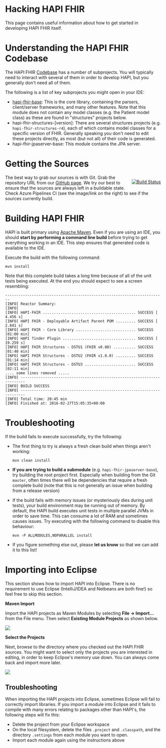 # Hacking HAPI FHIR

This page contains useful information about how to get started in developing HAPI FHIR itself.

# Understanding the HAPI FHIR Codebase

The HAPI FHIR [Codebase](https://github.com/jamesagnew/hapi-fhir) has a number of subprojects. You will typically need to interact with several of them in order to develop HAPI, but you generally don't need all of them.

The following is a list of key subprojects you might open in your IDE:

* [hapi-fhir-base](https://github.com/jamesagnew/hapi-fhir/tree/master/hapi-fhir-base): This is the core library, containing the parsers, client/server frameworks, and many other features. Note that this module does not contain any model classes (e.g. the Patient model class) as these are found in "structures" projects below.
* hapi-fhir-structures-[version]: There are several structures projects (e.g. `hapi-fhir-structures-r4`), each of which contains model classes for a specific version of FHIR. Generally speaking you don't need to edit these projects directly, as most (but not all) of their code is generated.
* hapi-fhir-jpaserver-base:	This module contains the JPA server.

# Getting the Sources

<p style="float:right;">
    <a class="externalLink" href="https://dev.azure.com/jamesagnew214/jamesagnew214/_build/latest?definitionId=1&branchName=master"><img src="https://dev.azure.com/jamesagnew214/jamesagnew214/_apis/build/status/jamesagnew.hapi-fhir?branchName=master" alt="Build Status" class="img-fluid"/></a>
</p>

The best way to grab our sources is with Git. Grab the repository URL from our [GitHub page](https://github.com/jamesagnew/hapi-fhir). We try our best to ensure that the sources are always left in a buildable state. Check Azure Pipelines CI (see the image/link on the right) to see if the sources currently build.

# Building HAPI FHIR

HAPI is built primary using	[Apache Maven](http://maven.apache.org/). Even if you are using an IDE, you should **start by performing a command line build** before trying to get everything working in an IDE. This step ensures that generated code is available to the IDE.

 Execute the build with the following command:
 
 ```
 mvn install
 ```
 
 Note that this complete build takes a long time because of all of the unit tests being executed. At the end you should expect to see a screen resembling:
 
``` 
------------------------------------------------------------------------
[INFO] Reactor Summary:
[INFO] 
[INFO] HAPI-FHIR .......................................... SUCCESS [  4.456 s]
[INFO] HAPI FHIR - Deployable Artifact Parent POM ......... SUCCESS [  2.841 s]
[INFO] HAPI FHIR - Core Library ........................... SUCCESS [01:00 min]
[INFO] HAPI Tinder Plugin ................................. SUCCESS [ 19.259 s]
[INFO] HAPI FHIR Structures - DSTU1 (FHIR v0.80) .......... SUCCESS [01:40 min]
[INFO] HAPI FHIR Structures - DSTU2 (FHIR v1.0.0) ......... SUCCESS [01:14 min]
[INFO] HAPI FHIR Structures - DSTU3 ....................... SUCCESS [02:11 min]
.... some lines removed .....
[INFO] ------------------------------------------------------------------------
[INFO] BUILD SUCCESS
[INFO] ------------------------------------------------------------------------
[INFO] Total time: 20:45 min
[INFO] Finished at: 2016-02-27T15:05:35+00:00
```

# Troubleshooting

If the build fails to execute successfully, try the following:

* The first thing to try is always a fresh clean build when things aren't working:
  
   ```
   mvn clean install
   ```
  
* **If you are trying to build a submodule** (e.g. `hapi-fhir-jpaserver-base`), try building the root project first. Especially when building from the Git <code>master</code>, often times there will be dependencies that require a fresh complete build (note that this is not generally an issue when building from a release version)

* If the build fails with memory issues (or mysteriously dies during unit tests), your build environment may be running out of memory. By default, the HAPI build executes unit tests in multiple parallel JVMs in order to save time. This can consume a lot of RAM and sometimes causes issues. Try executing with the following command to disable this behaviour:

   ```
   mvn -P ALLMODULES,NOPARALLEL install
   ```
   
 * If you figure something else out, please <b>let us know</b> so that we can add it to this list!
 
# Importing into Eclipse
 
 This section shows how to import HAPI into Eclipse. There is no requirement to use Eclipse (IntelliJ/IDEA and Netbeans are both fine!) so feel free to skip this section.

**Maven Import**

Import the HAPI projects as Maven Modules by selecting **File -&gt; Import...** from the File menu. Then select **Existing Module Projects** as shown below.

<img src="../../images/hacking_import.png"/>

**Select the Projects**

Next, browse to the directory where you checked out the HAPI FHIR sources. You might want to select only the projects you are interested in editing, in order to keep Eclipse's memory use down. You can always come back and import more later.

<img src="../../images/hacking_import_step2.png"/>

## Troubleshooting

When importing the HAPI projects into Eclipse, sometimes Eclipse will fail to correctly import libraries. If you import a module into Eclipse and it fails to compile with many errors relating to packages other than HAPI's, the following steps will fix this:

* Delete the project from your Eclipse workspace
* On the local filesystem, delete the files `.project` and `.classpath`, and the directory `.settings` from each module you want to open.
* Import each module again using the instructions above

